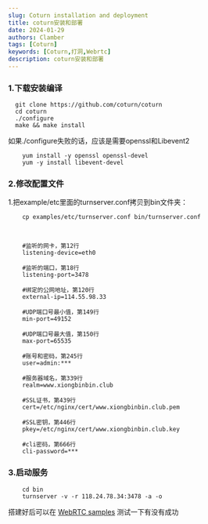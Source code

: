 ```yaml
---
slug: Coturn installation and deployment
title: coturn安装和部署
date: 2024-01-29
authors: Clamber
tags: [Coturn]
keywords: [Coturn,打洞,Webrtc]
description: coturn安装和部署
---
```


<!-- truncate -->
### 1.下载安装编译
```
  git clone https://github.com/coturn/coturn
  cd coturn
  ./configure
  make && make install
```

如果./configure失败的话，应该是需要openssl和Libevent2
```
    yum install -y openssl openssl-devel
    yum -y install libevent-devel
```
### 2.修改配置文件

1.把example/etc里面的turnserver.conf拷贝到bin文件夹：
```
    cp examples/etc/turnserver.conf bin/turnserver.conf



    #监听的网卡，第12行
    listening-device=eth0

    #监听的端口，第18行
    listening-port=3478

    #绑定的公网地址，第120行
    external-ip=114.55.98.33

    #UDP端口号最小值，第149行
    min-port=49152

    #UDP端口号最大值，第150行
    max-port=65535

    #账号和密码，第245行
    user=admin:***

    #服务器域名，第339行
    realm=www.xiongbinbin.club

    #SSL证书，第439行
    cert=/etc/nginx/cert/www.xiongbinbin.club.pem

    #SSL密钥，第446行
    pkey=/etc/nginx/cert/www.xiongbinbin.club.key

    #cli密码，第666行
    cli-password=***
```
### 3.启动服务
```
    cd bin
    turnserver -v -r 118.24.78.34:3478 -a -o
```
搭建好后可以在 [WebRTC samples](https://webrtc.github.io/samples/src/content/peerconnection/trickle-ice/) 测试一下有没有成功
